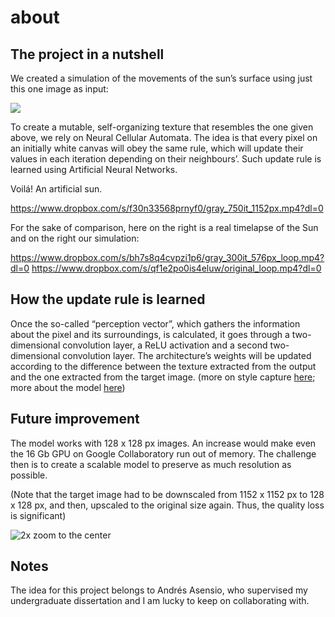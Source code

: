 # about

## The project in a nutshell

We created a simulation of the movements of the sun’s surface using just this one image as input:

![](https://paper-attachments.dropbox.com/s_C35FADA98156F8CDFEE8E89231D02056212CAAE0ED98F3669E660C31B7C88472_1620208933405_file.png)


To create a mutable, self-organizing texture that resembles the one given above, we rely on Neural Cellular Automata. The idea is that every pixel on an initially white canvas will obey the same rule, which will update their values in each iteration depending on their neighbours’. Such update rule is learned using Artificial Neural Networks.

Voilá! An artificial sun.

https://www.dropbox.com/s/f30n33568prnyf0/gray_750it_1152px.mp4?dl=0


For the sake of comparison, here on the right is a real timelapse of the Sun and on the right our simulation:

https://www.dropbox.com/s/bh7s8q4cvpzi1p6/gray_300it_576px_loop.mp4?dl=0
https://www.dropbox.com/s/qf1e2po0is4eluw/original_loop.mp4?dl=0



## How the update rule is learned

Once the so-called “perception vector”, which gathers the information about the pixel and its surroundings, is calculated, it goes through a two-dimensional convolution layer, a ReLU activation and a second two-dimensional convolution layer. The architecture’s weights will be updated according to the difference between the texture extracted from the output and the one extracted from the target image.
(more on style capture [here](https://arxiv.org/abs/1508.06576); more about the model [here](https://distill.pub/selforg/2021/textures/))


## Future improvement

The model works with 128 x 128 px images. An increase would make even the 16 Gb GPU on Google Collaboratory run out of memory. The challenge then is to create a scalable model to preserve as much resolution as possible.

(Note that the target image had to be downscaled from 1152 x 1152 px to 128 x 128 px, and then, upscaled to the original size again. Thus, the quality loss is significant)

![2x zoom to the center](https://paper-attachments.dropbox.com/s_C35FADA98156F8CDFEE8E89231D02056212CAAE0ED98F3669E660C31B7C88472_1620214523525_resolution_lost.png)



## Notes

The idea for this project belongs to Andrés Asensio, who supervised my undergraduate dissertation and I am lucky to keep on collaborating with.

